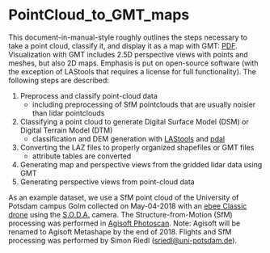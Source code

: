 # PointCloud_to_GMT_maps

This document-in-manual-style roughly outlines the steps necessary to take a point cloud, classify it, and display it as a map with GMT: [PDF](docs/From_PC_to_GMT_Maps.pdf). Visualization with GMT includes 2.5D perspective views with points and meshes, but also 2D maps. Emphasis is put on open-source software (with the exception of LAStools that requires a license for full functionality). The following steps are described:

1. Preprocess and classify point-cloud data
    * including preprocessing of SfM pointclouds that are usually noisier than lidar pointclouds
2. Classifying a point cloud to generate Digital Surface Model (DSM) or Digital Terrain Model (DTM)
    * classification and DEM generation with [LAStools](https://rapidlasso.com/lastools/) and [pdal](https://pdal.io/)
3. Converting the LAZ files to properly organized shapefiles or GMT files 
    * attribute tables are converted
4. Generating map and perspective views from the gridded lidar data using GMT
5. Generating perspective views from point-cloud data

As an example dataset, we use a SfM point cloud of the University of Potsdam campus Golm collected on May-04-2018 with an [ebee Classic drone](https://www.sensefly.com/drone/ebee-mapping-drone/) using the [S.O.D.A.](https://www.sensefly.com/camera/sensefly-s-o-d-a/) camera. The Structure-from-Motion (SfM) processing was performed in [Agisoft Photoscan](http://www.agisoft.com/). Note: Agisoft will be renamed to Agisoft Metashape by the end of 2018. Flights and SfM processing was performed by Simon Riedl ([sriedl@uni-potsdam.de](sriedl@uni-potsdam.de)).
